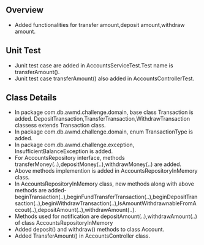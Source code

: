 ## Overview
- Added functionalities for transfer amount,deposit amount,withdraw amount.
## Unit Test
- Junit test case are added in AccountsServiceTest.Test name is transferAmount().
- Junit test case transferAmount() also added in AccountsControllerTest. 

## Class Details
- In package  com.db.awmd.challenge.domain, base class Transaction is added. DepositTransaction,TransferTransaction,WithdrawTransaction classess extends Transaction class.
- In package  com.db.awmd.challenge.domain, enum TransactionType is added.
- In package com.db.awmd.challenge.exception, InsufficientBalanceException is added.
- For AccountsRepository interface, methods transferMoney(..),depositMoney(..),withdrawMoney(..) are added.
- Above methods implemention is added in AccountsRepositoryInMemory class.
- In  AccountsRepositoryInMemory class, new methods along with above methods are added- beginTransaction(..),beginFundTransferTransaction(..),beginDepositTransaction(..),beginWithdrawTransaction(..),IsAmountWithdrawnableFromAccout(..),depositAmount(..),withdrawAmount(..).
- Methods used for notification are depositAmount(..),withdrawAmount(..) of class AccountsRepositoryInMemory
- Added deposit() and withdraw() methods to class Account.
- Added TransferAmount() in AccountsController class.